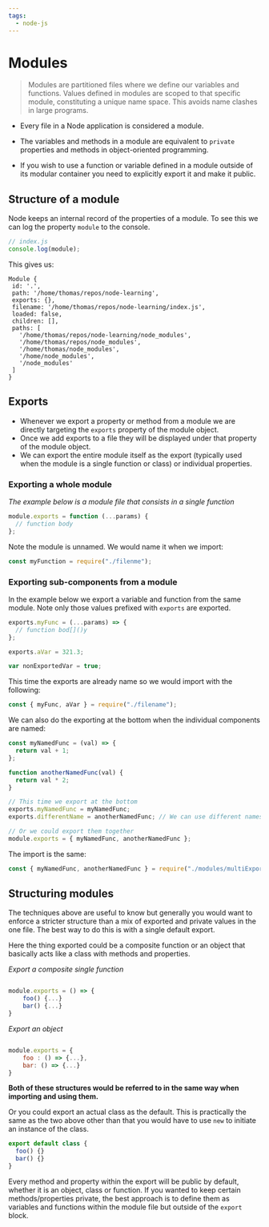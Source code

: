 ```yaml
---
tags:
  - node-js
---
```


# Modules

> Modules are partitioned files where we define our variables and functions.
> Values defined in modules are scoped to that specific module, constituting a
> unique name space. This avoids name clashes in large programs.

- Every file in a Node application is considered a module.

- The variables and methods in a module are equivalent to `private` properties
  and methods in object-oriented programming.

- If you wish to use a function or variable defined in a module outside of its
  modular container you need to explicitly export it and make it public.

## Structure of a module

Node keeps an internal record of the properties of a module. To see this we can
log the property `module` to the console.

```js
// index.js
console.log(module);
```

This gives us:

```plaintext
Module {
 id: '.',
 path: '/home/thomas/repos/node-learning',
 exports: {},
 filename: '/home/thomas/repos/node-learning/index.js',
 loaded: false,
 children: [],
 paths: [
   '/home/thomas/repos/node-learning/node_modules',
   '/home/thomas/repos/node_modules',
   '/home/thomas/node_modules',
   '/home/node_modules',
   '/node_modules'
 ]
}
```

## Exports

- Whenever we export a property or method from a module we are directly
  targeting the `exports` property of the module object.
- Once we add exports to a file they will be displayed under that property of
  the module object.
- We can export the entire module itself as the export (typically used when the
  module is a single function or class) or individual properties.

### Exporting a whole module

_The example below is a module file that consists in a single function_

```js
module.exports = function (...params) {
  // function body
};
```

Note the module is unnamed. We would name it when we import:

```js
const myFunction = require("./filenme");
```

### Exporting sub-components from a module

In the example below we export a variable and function from the same module.
Note only those values prefixed with `exports` are exported.

```js
exports.myFunc = (...params) => {
  // function bod[]()y
};

exports.aVar = 321.3;

var nonExportedVar = true;
```

This time the exports are already name so we would import with the following:

```js
const { myFunc, aVar } = require("./filename");
```

We can also do the exporting at the bottom when the individual components are
named:

```js
const myNamedFunc = (val) => {
  return val + 1;
};

function anotherNamedFunc(val) {
  return val * 2;
}

// This time we export at the bottom
exports.myNamedFunc = myNamedFunc;
exports.differentName = anotherNamedFunc; // We can use different names

// Or we could export them together
module.exports = { myNamedFunc, anotherNamedFunc };
```

The import is the same:

```js
const { myNamedFunc, anotherNamedFunc } = require("./modules/multiExports");
```

## Structuring modules

The techniques above are useful to know but generally you would want to enforce
a stricter structure than a mix of exported and private values in the one file.
The best way to do this is with a single default export.

Here the thing exported could be a composite function or an object that
basically acts like a class with methods and properties.

_Export a composite single function_

```js

module.exports = () => {
	foo() {...}
	bar() {...}
}
```

_Export an object_

```js

module.exports = {
	foo : () => {...},
    bar: () => {...}
}
```

**Both of these structures would be referred to in the same way when importing
and using them.**

Or you could export an actual class as the default. This is practically the same
as the two above other than that you would have to use `new` to initiate an
instance of the class.

```js
export default class {
  foo() {}
  bar() {}
}
```

Every method and property within the export will be public by default, whether
it is an object, class or function. If you wanted to keep certain
methods/properties private, the best approach is to define them as variables and
functions within the module file but outside of the `export` block.
